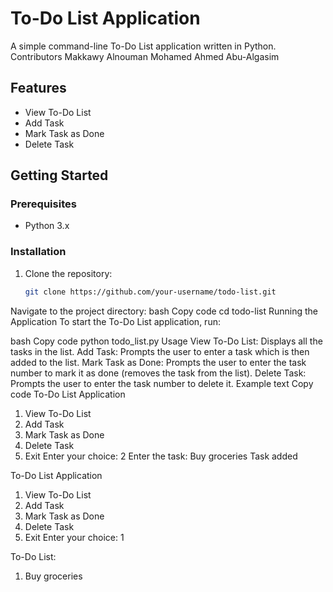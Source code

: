 # To-Do List Application

A simple command-line To-Do List application written in Python.
Contributors
Makkawy Alnouman
Mohamed Ahmed Abu-Algasim

## Features

- View To-Do List
- Add Task
- Mark Task as Done
- Delete Task

## Getting Started

### Prerequisites

- Python 3.x

### Installation

1. Clone the repository:
   ```bash
   git clone https://github.com/your-username/todo-list.git
Navigate to the project directory:
bash
Copy code
cd todo-list
Running the Application
To start the To-Do List application, run:

bash
Copy code
python todo_list.py
Usage
View To-Do List: Displays all the tasks in the list.
Add Task: Prompts the user to enter a task which is then added to the list.
Mark Task as Done: Prompts the user to enter the task number to mark it as done (removes the task from the list).
Delete Task: Prompts the user to enter the task number to delete it.
Example
text
Copy code
To-Do List Application
1. View To-Do List
2. Add Task
3. Mark Task as Done
4. Delete Task
5. Exit
Enter your choice: 2
Enter the task: Buy groceries
Task added

To-Do List Application
1. View To-Do List
2. Add Task
3. Mark Task as Done
4. Delete Task
5. Exit
Enter your choice: 1

To-Do List:
1. Buy groceries

